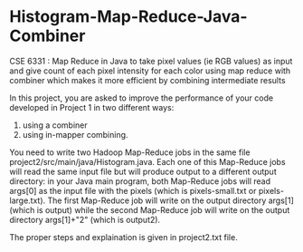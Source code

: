 # Histogram-Map-Reduce-Java-Combiner
CSE 6331 : Map Reduce in Java to take pixel values (ie RGB values) as input and give count of each pixel intensity for each color using map reduce with combiner which makes it more efficient by combining intermediate results 

In this project, you are asked to improve the performance of your code developed in Project 1 in two different ways: 
1) using a combiner 
2) using in-mapper combining. 

You need to write two Hadoop Map-Reduce jobs in the same file project2/src/main/java/Histogram.java. 
Each one of this Map-Reduce jobs will read the same input file but will produce output to a different output directory: 
in your Java main program, both Map-Reduce jobs will read args[0] as the input file with the pixels (which is pixels-small.txt or pixels-large.txt). 
The first Map-Reduce job will write on the output directory args[1] (which is output) while the second Map-Reduce job will write on the output directory args[1]+"2" (which is output2). 

The proper steps and explaination is given in project2.txt file.

